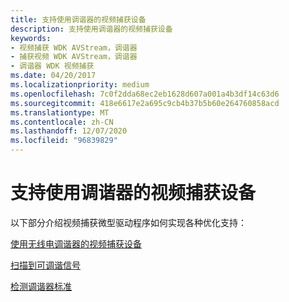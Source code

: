 ```yaml
---
title: 支持使用调谐器的视频捕获设备
description: 支持使用调谐器的视频捕获设备
keywords:
- 视频捕获 WDK AVStream，调谐器
- 捕获视频 WDK AVStream，调谐器
- 调谐器 WDK 视频捕获
ms.date: 04/20/2017
ms.localizationpriority: medium
ms.openlocfilehash: 7c0f2dda68ec2eb1628d607a001a4b3df14c63d6
ms.sourcegitcommit: 418e6617e2a695c9cb4b37b5b60e264760858acd
ms.translationtype: MT
ms.contentlocale: zh-CN
ms.lasthandoff: 12/07/2020
ms.locfileid: "96839829"
---
```

# <a name="supporting-video-capture-devices-with-tuners"></a>支持使用调谐器的视频捕获设备


以下部分介绍视频捕获微型驱动程序如何实现各种优化支持：

[使用无线电调谐器的视频捕获设备](video-capture-devices-with-radio-tuners.md)

[扫描到可调谐信号](scanning-to-tunable-signals.md)

[检测调谐器标准](detecting-tuner-standards.md)

 

 




